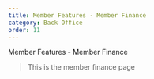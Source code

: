 ```yaml
---
title: Member Features - Member Finance
category: Back Office
order: 11
---
```


Member Features - Member Finance

> This is the member finance page
